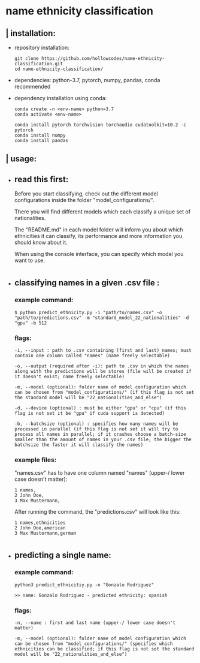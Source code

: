 # name ethnicity classification

## | installation:

- repository installation:
    ```
    git clone https://github.com/hollowcodes/name-ethnicity-classification.git
    cd name-ethnicity-classification/
    ```
- dependencies: python-3.7, pytorch, numpy, pandas, conda recommended
  
- dependency installation using conda:
    ```
    conda create -n <env-name> python=3.7
    conda activate <env-name>

    conda install pytorch torchvision torchaudio cudatoolkit=10.2 -c pytorch
    conda install numpy
    conda install pandas
    ```

## | usage:

 - ## read this first:

    Before you start classifying, check out the different model configurations inside the folder "model_configurations/".

    There you will find different models which each classify a unique set of nationalities.

    The "README.md" in each model folder will inform you about which ethnicities it can classify, its performance and more information you should know about it.

    When using the console interface, you can specify which model you want to use.

#

 - ## classifying names in a given .csv file :

    ### example command:
    ```
    $ python predict_ethnicity.py -i "path/to/names.csv" -o "path/to/predictions.csv" -m "standard_model_22_nationalities" -d "gpu" -b 512
    ```
    
    ### flags:
    ```
    -i, --input : path to .csv containing (first and last) names; must contain one column called "names" (name freely selectable)

    -o, --output (required after -i): path to .csv in which the names along with the predictions will be stores (file will be created if it doesn't exist; name freely selectable)

    -m, --model (optional): folder name of model configuration which can be chosen from "model_configurations/" (if this flag is not set the standard model will be "22_nationalities_and_else")

    -d, --device (optional) : must be either "gpu" or "cpu" (if this flag is not set it be "gpu" if cuda support is detected)

    -b, --batchsize (optional) : specifies how many names will be processed in parallel (if this flag is not set it will try to process all names in parallel; if it crashes choose a batch-size smaller than the amount of names in your .csv file; the bigger the batchsize the faster it will classify the names)

    ```

    ### example files:
    "names.csv" has to have one column named "names" (upper-/ lower case doesn't matter):
    ```csv
    1 names,
    2 John Doe,
    3 Max Mustermann,
    ```

    After running the command, the "predictions.csv" will look like this:
    ```csv
    1 names,ethnicities
    2 John Doe,american
    3 Max Mustermann,german
    ```

#

 - ## predicting a single name:

    ### example command:
    ```
    python3 predict_ethnicitiy.py -n "Gonzalo Rodriguez"

    >> name: Gonzalo Rodriguez - predicted ethnicity: spanish
    ```

    ### flags:
    ```
    -n, --name : first and last name (upper-/ lower case doesn't matter)
    
    -m, --model (optional): folder name of model configuration which can be chosen from "model_configurations/" (specifies which ethnicities can be classified; if this flag is not set the standard model will be "22_nationalities_and_else")
    ```

#

<br><br/>
